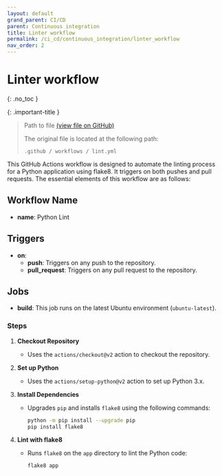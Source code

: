 ```yaml
---
layout: default
grand_parent: CI/CD
parent: Continuous integration
title: Linter workflow
permalink: /ci_cd/continuous_integration/linter_workflow
nav_order: 2
---
```


# Linter workflow
{: .no_toc }

{: .important-title }
>
> Path to file [(view file on GitHub)](https://github.com/diverso-lab/uvlhub/blob/main/.github/workflows/lint.yml)
> 
> The original file is located at the following path:
>
> ```
> .github / workflows / lint.yml 
> ```

This GitHub Actions workflow is designed to automate the linting process for a Python application using flake8. It triggers on both pushes and pull requests. The essential elements of this workflow are as follows:


## Workflow Name
- **name**: Python Lint

## Triggers
- **on**: 
  - **push**: Triggers on any push to the repository.
  - **pull_request**: Triggers on any pull request to the repository.

## Jobs
- **build**: This job runs on the latest Ubuntu environment (`ubuntu-latest`).

### Steps
1. **Checkout Repository**
   - Uses the `actions/checkout@v2` action to checkout the repository.

2. **Set up Python**
   - Uses the `actions/setup-python@v2` action to set up Python 3.x.

3. **Install Dependencies**
   - Upgrades `pip` and installs `flake8` using the following commands:
     ```bash
     python -m pip install --upgrade pip
     pip install flake8
     ```

4. **Lint with flake8**
   - Runs `flake8` on the `app` directory to lint the Python code:
     ```bash
     flake8 app
     ```




